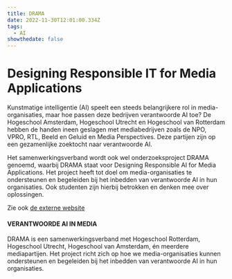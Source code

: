 ```yaml
---
title: DRAMA
date: 2022-11-30T12:01:00.334Z
tags:
  - AI
showthedate: false
---
```

# Designing Responsible IT for Media Applications

Kunstmatige intelligentie (AI) speelt een steeds belangrijkere rol in media-organisaties, maar hoe passen deze bedrijven verantwoorde AI toe? De Hogeschool Amsterdam, Hogeschool Utrecht en Hogeschool van Rotterdam hebben de handen ineen geslagen met mediabedrijven zoals de NPO, VPRO, RTL, Beeld en Geluid en Media Perspectives. Deze partijen zijn op een gezamenlijke zoektocht naar verantwoorde AI.

Het samenwerkingsverband wordt ook wel onderzoeksproject DRAMA genoemd, waarbij DRAMA staat voor Designing Responsible AI for Media Applications. Het project heeft tot doel om media-organisaties te ondersteunen en begeleiden bij het inbedden van verantwoorde AI in hun organisaties. Ook studenten zijn hierbij betrokken en denken mee over oplossingen.

Zie ook [de externe website](https://www.responsibleappliedai.nl/)

#### VERANTWOORDE AI IN MEDIA

DRAMA is een samenwerkingsverband met Hogeschool Rotterdam, Hogeschool Utrecht, Hogeschool van Amsterdam, én meerdere mediapartijen. Het project richt zich op hoe we media-organisaties kunnen ondersteunen en begeleiden bij het inbedden van verantwoorde AI in hun organisaties.